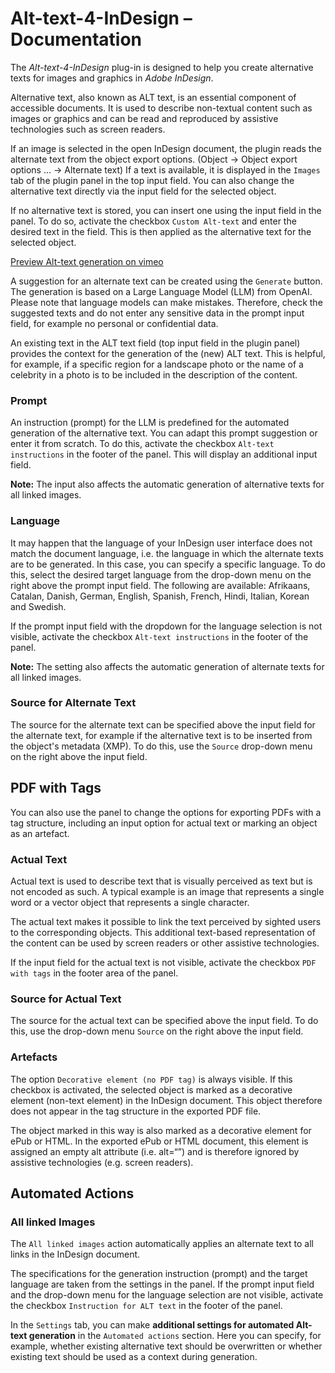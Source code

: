 # Alt-text-4-InDesign – Documentation

The *Alt-text-4-InDesign* plug-in is designed to help you create alternative texts for images and graphics in *Adobe InDesign*.

Alternative text, also known as ALT text, is an essential component of accessible documents. It is used to describe non-textual content such as images or graphics and can be read and reproduced by assistive technologies such as screen readers.

If an image is selected in the open InDesign document, the plugin reads the alternate text from the object export options. (Object → Object export options ... → Alternate text) If a text is available, it is displayed in the `Images` tab of the plugin panel in the top input field. You can also change the alternative text directly via the input field for the selected object.

If no alternative text is stored, you can insert one using the input field in the panel. To do so, activate the checkbox `Custom Alt-text` and enter the desired text in the field. This is then applied as the alternative text for the selected object.

[Preview Alt-text generation on vimeo](https://vimeo.com/1026952093)

A suggestion for an alternate text can be created using the `Generate` button. The generation is based on a Large Language Model (LLM) from OpenAI. Please note that language models can make mistakes. Therefore, check the suggested texts and do not enter any sensitive data in the prompt input field, for example no personal or confidential data.

An existing text in the ALT text field (top input field in the plugin panel) provides the context for the generation of the (new) ALT text. This is helpful, for example, if a specific region for a landscape photo or the name of a celebrity in a photo is to be included in the description of the content.

### Prompt

An instruction (prompt) for the LLM is predefined for the automated generation of the alternative text. You can adapt this prompt suggestion or enter it from scratch. To do this, activate the checkbox `Alt-text instructions` in the footer of the panel. This will display an additional input field.

**Note:** The input also affects the automatic generation of alternative texts for all linked images.

### Language

It may happen that the language of your InDesign user interface does not match the document language, i.e. the language in which the alternate texts are to be generated. In this case, you can specify a specific language. To do this, select the desired target language from the drop-down menu on the right above the prompt input field. The following are available: Afrikaans, Catalan, Danish, German, English, Spanish, French, Hindi, Italian, Korean and Swedish.

If the prompt input field with the dropdown for the language selection is not visible, activate the checkbox `Alt-text instructions` in the footer of the panel.

**Note:** The setting also affects the automatic generation of alternate texts for all linked images.

### Source for Alternate Text

The source for the alternate text can be specified above the input field for the alternate text, for example if the alternative text is to be inserted from the object's metadata (XMP). To do this, use the `Source` drop-down menu on the right above the input field.

## PDF with Tags

You can also use the panel to change the options for exporting PDFs with a tag structure, including an input option for actual text or marking an object as an artefact.

### Actual Text

Actual text is used to describe text that is visually perceived as text but is not encoded as such. A typical example is an image that represents a single word or a vector object that represents a single character. 

The actual text makes it possible to link the text perceived by sighted users to the corresponding objects. This additional text-based representation of the content can be used by screen readers or other assistive technologies. 

If the input field for the actual text is not visible, activate the checkbox `PDF with tags` in the footer area of the panel.

### Source for Actual Text

The source for the actual text can be specified above the input field. To do this, use the drop-down menu `Source` on the right above the input field.

### Artefacts

The option `Decorative element (no PDF tag)` is always visible. If this checkbox is activated, the selected object is marked as a decorative element (non-text element) in the InDesign document. This object therefore does not appear in the tag structure in the exported PDF file.

The object marked in this way is also marked as a decorative element for ePub or HTML. In the exported ePub or HTML document, this element is assigned an empty alt attribute (i.e. alt=“”) and is therefore ignored by assistive technologies (e.g. screen readers).

## Automated Actions
### All linked Images

The `All linked images` action automatically applies an alternate text to all links in the InDesign document. 

The specifications for the generation instruction (prompt) and the target language are taken from the settings in the panel. If the prompt input field and the drop-down menu for the language selection are not visible, activate the checkbox `Instruction for ALT text` in the footer of the panel.

In the `Settings` tab, you can make **additional settings for automated Alt-text generation** in the `Automated actions` section. Here you can specify, for example, whether existing alternative text should be overwritten or whether existing text should be used as a context during generation. 